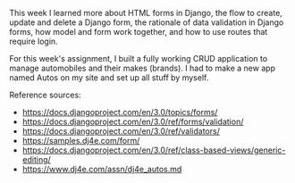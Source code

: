 This week I learned more about HTML forms in Django, the flow to create, update and delete a Django form, the rationale of data validation in Django forms, how model and form work together, and how to use routes that require login.

For this week's assignment, I built a fully working CRUD application to manage automobiles and their makes (brands). I had to make a new app named Autos on my site and set up all stuff by myself.

Reference sources:

- https://docs.djangoproject.com/en/3.0/topics/forms/
- https://docs.djangoproject.com/en/3.0/ref/forms/validation/
- https://docs.djangoproject.com/en/3.0/ref/validators/
- https://samples.dj4e.com/form/
- https://docs.djangoproject.com/en/3.0/ref/class-based-views/generic-editing/
- https://www.dj4e.com/assn/dj4e_autos.md
